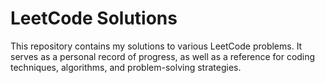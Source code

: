 # LeetCode Solutions

This repository contains my solutions to various LeetCode problems. It serves as a personal record of progress, as well as a reference for coding techniques, algorithms, and problem-solving strategies.
